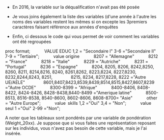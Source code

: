 

* En 2016, la variable sur la déqualification n'avait pas été posée

* Je vous joins également la liste des variables (d'une année à l'autre les noms des variables restent les mêmes si on excepte les 3premiers caractères faisant référence aux années d'enquêtes

* Enfin, ci dessous le code qui vous permet de voir comment les variables ont été regroupées

proc format; 
      VALUE EDUC 1,2 = "Secondaire I" 3-6 ="Secondaire II" 7-9 = "Tertiaire";
      value origine 
      8207 = "Allemagne"
      8212 = "France"
      8218 = "Italie"
      8229 = "Autriche"
      8231 = "Portugal"
      8236 = "Espagne"
      8204, 8205, 8206, 8242,8250, 8260, 8211, 8214,8216, 8240, 8261,8262, 8223,8224, 8227,8230, 8232,8244,8243, 8251,
            8215, 8234, 8217,8228, 8222 ="Autre UE/AELE"
            8601,8407,8423,8539,8439,8514,8515,8427,8607,8239 ="Autre OCDE"
      8300-8399 = "Afrique"
      8400-8406, 8408-8422, 8424-8426, 8428-8438,8440-8499 ="Amerique latine"
      8500-8513, 8516-8538, 8540-8600, 8602-8606, 8608-8700= "Asie"
      other = "Autre Europe";
      value skills 1,2 ="Oui" 3,4 = "Non";
      value seul 1 ="Oui" 2-99 ="Non";

A noter que les tableaux sont pondérés par une variable de pondération (Weight_20xx). Je suppose que si vous faites une représentation reposant sur les individus, vous n'avez pas besoin de cette variable, mais je l'ai insérée.
